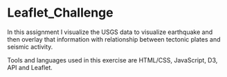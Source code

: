 # Leaflet_Challenge 
 
In this assignment I visualize the USGS data to visualize earthquake and then overlay that information with relationship between tectonic plates and seismic activity. 

Tools and languages used in this exercise are HTML/CSS, JavaScript, D3, API and Leaflet.

